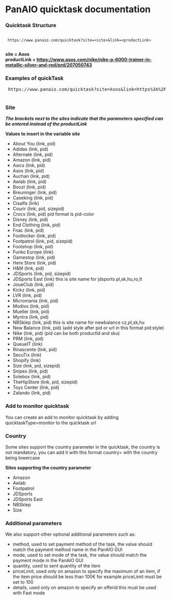 # PanAIO quicktask documentation

### Quicktask Structure

<pre><code>
 https://www.panaio.com/quicktask?site=&lt;site&gt;&link=&lt;productLink&gt;
 
</code></pre>

 
****site = Asos**** <br>
****productLink = https://www.asos.com/nike/nike-p-6000-trainer-in-metallic-silver-and-red/prd/207050743**** <br>


### Examples of quickTask
<pre> https://www.panaio.com/quicktask?site=Asos&link=https%3A%2F%2Fwww.asos.com%2Fnike%2Fnike-p-6000-trainer-in-metallic-silver-and-red%2Fprd%2F207050743 </pre>

#
### Site
***The brackets next to the sites indicate that the parameters specified can be entered instead of the productLink***

 **Values to insert in the variable site**
  * About You (link, pid)
  * Adidas (link, pid)
  * Alternate (link, pid)
  * Amazon (link, pid)
  * Asics (link, pid)
  * Asos (link, pid)
  * Auchan (link, pid)
  * Awlab (link, pid)
  * Boozt (link, pid)
  * Breuninger (link, pid)
  * Caseking (link, pid)
  * Cisalfa (link)
  * Courir (link, pid, sizepid)
  * Crocs (link, pid) pid format is pid-color
  * Disney (link, pid)
  * End Clothing (link, pid)
  * Fnac (link, pid)
  * Footlocker (link, pid)
  * Footpatrol (link, pid, sizepid)
  * Footshop (link, pid)
  * Funko Europe (link)
  * Gamestop (link, pid)
  * Here Store (link, pid)
  * H&M (link, pid)
  * JDSports (link, pid, sizepid)
  * JDSports East (link) this is site name for jdsports pl,sk,hu,ro,lt
  * JoueClub (link, pid)
  * Kickz (link, pid)
  * LVR (link, pid)
  * Micromania (link, pid)
  * Modivo (link, pid)
  * Mueller (link, pid)
  * Myntra (link, pid)
  * NBSklep (link, pid) this is site name for newbalance cz,pl,sk,hu
  * New Balance (link, pid) (add style after pid or url in this format pid:style)
  * Nike (link, pid) (pid can be both productId and sku)
  * PRM (link, pid)
  * QueueIT (link)
  * Rinascente (link, pid)
  * SecuTix (link)
  * Shopify (link)
  * Size (link, pid, sizepid)
  * Snipes (link, pid)
  * Solebox (link, pid)
  * TheHipStore (link, pid, sizepid)
  * Toys Center (link, pid)
  * Zalando (link, pid)

### Add to monitor quicktask
You can create an add to monitor quicktask by adding quicktaskType=monitor to the quicktask url

### Country
Some sites support the country parameter in the quicktask, the country is not mandatory, you can add it with this format country=<country> with the country being lowercase

**Sites supporting the country parameter**
 * Amazon
 * Awlab
 * Footpatrol 
 * JDSports
 * JDSports East
 * NBSklep
 * Size

 ### Additional parameters
We also support other optional additional parameters such as:
 * method, used to set payment method of the task, the value should match the payment method name in the PanAIO GUI
 * mode, used to set mode of the task, the value should match the payment mode in the PanAIO GUI
 * quantity, used to sent quantity of the item
 * priceLimit, used only on amazon to specify the maximum of an item, if the item price should be less than 100€ for example priceLimit must be set to 100
 * details, used only on amazon to specify an offerid this must be used with Fast mode
